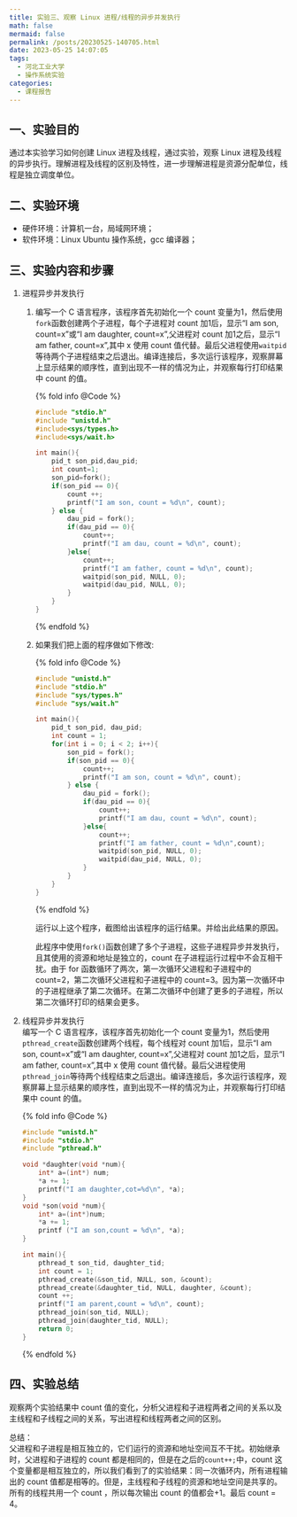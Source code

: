 ```yaml
---
title: 实验三、观察 Linux 进程/线程的异步并发执行
math: false
mermaid: false
permalink: /posts/20230525-140705.html
date: 2023-05-25 14:07:05
tags:
  - 河北工业大学
  - 操作系统实验
categories:
  - 课程报告
---
```

## 一、实验目的
通过本实验学习如何创建 Linux 进程及线程，通过实验，观察 Linux 进程及线程的异步执行。理解进程及线程的区别及特性，进一步理解进程是资源分配单位，线程是独立调度单位。
<!-- more -->

## 二、实验环境
* 硬件环境：计算机一台，局域网环境；
* 软件环境：Linux Ubuntu 操作系统，gcc 编译器；

## 三、实验内容和步骤
1. 进程异步并发执行
    1. 编写一个 C 语言程序，该程序首先初始化一个 count 变量为1，然后使用`fork`函数创建两个子进程，每个子进程对 count 加1后，显示“I am son, count=x”或“I am daughter, count=x”,父进程对 count 加1之后，显示“I am father, count=x”,其中 x 使用 count 值代替。最后父进程使用`waitpid`等待两个子进程结束之后退出。编译连接后，多次运行该程序，观察屏幕上显示结果的顺序性，直到出现不一样的情况为止，并观察每行打印结果中 count 的值。  

        {% fold info @Code %}
        ```c
        #include "stdio.h"
        #include "unistd.h"
        #include<sys/types.h>
        #include<sys/wait.h>

        int main(){
            pid_t son_pid,dau_pid;
            int count=1;
            son_pid=fork();
            if(son_pid == 0){
                count ++;
                printf("I am son, count = %d\n", count);
            } else {
                dau_pid = fork();
                if(dau_pid == 0){
                    count++;
                    printf("I am dau, count = %d\n", count);
                }else{
                    count++;
                    printf("I am father, count = %d\n", count);
                    waitpid(son_pid, NULL, 0);
                    waitpid(dau_pid, NULL, 0);
                }
            }
        }
        ```
        {% endfold %}

    2. 如果我们把上面的程序做如下修改:  

        {% fold info @Code %}
        ```c
        #include "unistd.h"
        #include "stdio.h"
        #include "sys/types.h"
        #include "sys/wait.h"

        int main(){
            pid_t son_pid, dau_pid;
            int count = 1;
            for(int i = 0; i < 2; i++){
                son_pid = fork();
                if(son_pid == 0){
                    count++;
                    printf("I am son, count = %d\n", count);
                } else {
                    dau_pid = fork();
                    if(dau_pid == 0){
                        count++;
                        printf("I am dau, count = %d\n", count);
                    }else{
                        count++;
                        printf("I am father, count = %d\n",count);
                        waitpid(son_pid, NULL, 0);
                        waitpid(dau_pid, NULL, 0);
                    }
                }	
            }
        }
        ```
        {% endfold %}

        运行以上这个程序，截图给出该程序的运行结果。并给出此结果的原因。  

        此程序中使用`fork()`函数创建了多个子进程，这些子进程异步并发执行，且其使用的资源和地址是独立的，count 在子进程运行过程中不会互相干扰。由于 for 函数循环了两次，第一次循环父进程和子进程中的 count=2，第二次循环父进程和子进程中的 count=3。因为第一次循环中的子进程继承了第二次循环。在第二次循环中创建了更多的子进程，所以第二次循环打印的结果会更多。  

2. 线程异步并发执行  
编写一个 C 语言程序，该程序首先初始化一个 count 变量为1，然后使用`pthread_create`函数创建两个线程，每个线程对 count 加1后，显示“I am son, count=x”或“I am daughter, count=x”,父进程对 count 加1之后，显示“I am father, count=x”,其中 x 使用 count 值代替。最后父进程使用`pthread_join`等待两个线程结束之后退出。编译连接后，多次运行该程序，观察屏幕上显示结果的顺序性，直到出现不一样的情况为止，并观察每行打印结果中 count 的值。  

    {% fold info @Code %}
    ```c
    #include "unistd.h"
    #include "stdio.h"
    #include "pthread.h"

    void *daughter(void *num){	
        int* a=(int*) num;
        *a += 1;
        printf("I am daughter,cot=%d\n", *a);
    }
    void *son(void *num){
        int* a=(int*)num;
        *a += 1;
        printf ("I am son,count = %d\n", *a);
    }

    int main(){
        pthread_t son_tid, daughter_tid;
        int count = 1;
        pthread_create(&son_tid, NULL, son, &count);
        pthread_create(&daughter_tid, NULL, daughter, &count);
        count ++;
        printf("I am parent,count = %d\n", count);
        pthread_join(son_tid, NULL);
        pthread_join(daughter_tid, NULL);
        return 0;
    }
    ```
    {% endfold %}

## 四、实验总结
观察两个实验结果中 count 值的变化，分析父进程和子进程两者之间的关系以及主线程和子线程之间的关系，写出进程和线程两者之间的区别。

总结：  
父进程和子进程是相互独立的，它们运行的资源和地址空间互不干扰。初始继承时，父进程和子进程的 count 都是相同的，但是在之后的`count++;`中，count 这个变量都是相互独立的，所以我们看到了的实验结果：同一次循环内，所有进程输出的 count 值都是相等的。但是，主线程和子线程的资源和地址空间是共享的。所有的线程共用一个 count ，所以每次输出 count 的值都会+1。最后 count = 4。